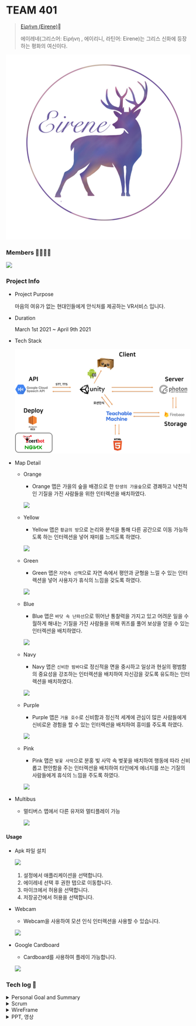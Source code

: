 # TEAM 401

> [Εἰρήνη (Eirene)](http://j4a401.p.ssafy.io/)🦌
>
> 에이레네(그리스어: Εἰρήνη , 에이리니, 라틴어: Eirene)는 그리스 신화에 등장하는 평화의 여신이다.

![](Document/Images/logo.jpg)

### Members 👨‍👩‍👦‍👦

![](Document/Images/members.PNG)

### Project Info

- Project Purpose

  마음의 여유가 없는 현대인들에게 안식처를 제공하는 VR서비스 입니다.

- Duration

  March 1st 2021 ~ April 9th 2021

- Tech Stack

  ![](Document/Images\techstack.png)

- Map Detail

  - Orange

    - Orange 맵은 가을의 숲을 배경으로 한 `탄생의 가을숲`으로 경쾌하고 낙천적인 기질을 가진 사람들을 위한 인터렉션을 배치하였다.

    ![](C:\Users\multicampus\Desktop\pjt02_realfinal\s04p23a401-2\Document\Images\orange.png)

  - Yellow

    - Yellow 맵은 `황금의 방`으로 논리와 분석을 통해 다른 공간으로 이동 가능하도록 하는 인터렉션을 넣어 재미를 느끼도록 하였다.

    ![](C:\Users\multicampus\Desktop\pjt02_realfinal\s04p23a401-2\Document\Images\yellow.png)

  - Green

    - Green 맵은 `자연속 산책`으로 자연 속에서 평안과 균형을 느낄 수 있는 인터렉션을 넣어 사용자가 휴식의 느낌을 갖도록 하였다.

    ![](C:\Users\multicampus\Desktop\pjt02_realfinal\s04p23a401-2\Document\Images\green.png)

  - Blue

    - Blue 맵은 `바닷 속 난파선`으로 뛰어난 통찰력을 가지고 있고 어려운 일을 수월하게 해내는 기질을 가진 사람들을 위해 퀴즈를 풀어 보상을 얻을 수 있는 인터렉션을 배치하였다.

    ![](C:\Users\multicampus\Desktop\pjt02_realfinal\s04p23a401-2\Document\Images\blue.png)

  - Navy

    - Navy 맵은 `신비한 밤바다`로 정신적을 면을 중시하고 일상과 현실의 평범함의 중요성을 강조하는 인터렉션을 배치하여 자신감을 갖도록 유도하는 인터렉션을 배치하였다.

    ![](C:\Users\multicampus\Desktop\pjt02_realfinal\s04p23a401-2\Document\Images\navy.png)

  - Purple

    - Purple 맵은 `거울 호수`로 신비함과 정신적 세계에 관심이 많은 사람들에게 신비로운 경험을 할 수 있는 인터렉션을 배치하여 흥미를 주도록 하였다.

    ![](C:\Users\multicampus\Desktop\pjt02_realfinal\s04p23a401-2\Document\Images\purple.png)

  - Pink

    - Pink 맵은 `벚꽃 사막`으로 분홍 빛 사막 속 벚꽃을 배치하여 행동에 따라 신비롭고 편안함을 주는 인터렉션을 배치하여 타인에게 에너지를 쓰는 기질의 사람들에게 휴식의 느낌을 주도록 하였다.  

    ![](C:\Users\multicampus\Desktop\pjt02_realfinal\s04p23a401-2\Document\Images\pink.png)

- Multibus

  - 멀티버스 맵에서 다른 유저와 멀티플레이 가능

    ![](https://eirenebucket.s3.ap-northeast-2.amazonaws.com/multi3.gif)

#### Usage

- Apk 파일 설치

  ![](C:\Users\multicampus\Desktop\pjt02_realfinal\s04p23a401-2\Document\Images\setting.jpg)

  1. 설정에서 애플리케이션을 선택합니다.
  2. 에이레네 선택 후 권한 탭으로 이동합니다.
  3. 마이크에서 허용을 선택합니다.
  4. 저장공간에서 허용을 선택합니다.

- Webcam

  - Webcam을 사용하여 모션 인식 인터렉션을 사용할 수 있습니다.

  ![](C:\Users\multicampus\Desktop\pjt02_realfinal\s04p23a401-2\Document\Images\webcam.PNG)

- Google Cardboard

  - Cardboard를 사용하여 플레이 가능합니다.

  ![](C:\Users\multicampus\Desktop\pjt02_realfinal\s04p23a401-2\Document\Images\cardbord.jpg)





### Tech log :bookmark:

<details>
<summary>Personal Goal and Summary</summary>
    <ul>
        <a href="Document/Tech_Log/Personal_Goal/Personal_Goal.md"><li>개인목표정리</li></a>
        <a href="Document/Tech_Log/Personal_Goal/Develop_Summary_Sanghun.md"><li>신상훈 개발일지</li></a>
        <a href="Document/Tech_Log/Personal_Goal/Develop_Summary_HaeSung.md"><li>강해성 개발일지</li></a>
        <a href="Document/Tech_Log/Personal_Goal/Develop_Summary_SoHyun.md"><li>박소현 개발일지</li></a>
        <a href="Document/Tech_Log/Personal_Goal/Develop_Summary_CheongHwa.md"><li>김청화 개발일지</li></a>
        <a href="Document/Tech_Log/Personal_Goal/Develop_Summary_Mintak.md"><li>오민택 개발일지</li></a>
    </ul>
</details>
<details>
<summary>Scrum</summary>
    <ul>
       <a href="https://www.notion.so/VR-Project-6dd9383ec0974b4a829eaadfd35dad4a"><li>Scrum Page</li></a> 
    </ul>
</details>
<details>
<summary>WireFrame</summary>
    <ul>
    <a href="https://jamboard.google.com/d/1xGNY3oLmgPtqpQzj2twDg86FApMhfrF4hfhbUQ7pGvs/edit?usp=sharing"><li>와이어프레임</li></a>
    </ul>
</details>
<details>
<summary>PPT, 영상</summary>
    <ul>
      <a href=""><li>PPT</li></a>
    </ul>
    <ul>
        <a href=""><li>영상</li></a>
    </ul>
</details>